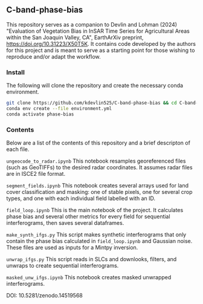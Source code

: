 ## C-band-phase-bias

This repository serves as a companion to Devlin and Lohman (2024) "Evaluation of Vegetation Bias in InSAR Time Series for Agricultural Areas within the San Joaquin Valley, CA", EarthArXiv preprint, https://doi.org/10.31223/X50T5K. It contains code developed by the authors for this project and is meant to serve as a starting point for those wishing to reproduce and/or adapt the workflow. 

### Install

The following will clone the repository and create the necessary conda environment.

```bash
git clone https://github.com/kdevlin525/C-band-phase-bias && cd C-band-phase-bias
conda env create --file environment.yml
conda activate phase-bias
```

### Contents

Below are a list of the contents of this repository and a brief descripton of each file.

`ungeocode_to_radar.ipynb`
This notebook resamples georeferenced files (such as GeoTIFFs) to the desired radar coordinates. It assumes radar files are in ISCE2 file format.

`segment_fields.ipynb`
This notebook creates several arrays used for land cover classification and masking: one of stable pixels, one for several crop types, and one with each individual field labelled with an ID.

`field_loop.ipynb`
This is the main notebook of the project. It calculates phase bias and several other metrics for every field for sequential interferograms, then saves several dataframes.

`make_synth_ifgs.py`
This script makes synthetic interferograms that only contain the phase bias calculated in `field_loop.ipynb` and Gaussian noise. These files are used as inputs for a Mintpy inversion.

`unwrap_ifgs.py`
This script reads in SLCs and downlooks, filters, and unwraps to create sequential interferograms.

`masked_unw_ifgs.ipynb`
This notebook creates masked unwrapped interferograms.

DOI: 10.5281/zenodo.14519568